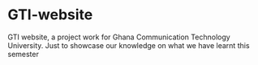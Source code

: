 # GTI-website
GTI website, a project work for Ghana Communication Technology University. Just to showcase our knowledge on what we have learnt this semester 
